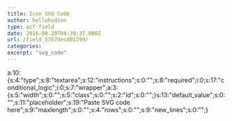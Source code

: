 ```yaml
---
title: Icon SVG Code
author: hellohudson
type: acf-field
date: 2016-08-20T04:39:37.000Z
url: /field_57b7decd01799/
categories: 
excerpt: "svg_code"
---
```


a:10:{s:4:"type";s:8:"textarea";s:12:"instructions";s:0:"";s:8:"required";i:0;s:17:"conditional\_logic";i:0;s:7:"wrapper";a:3:{s:5:"width";s:0:"";s:5:"class";s:0:"";s:2:"id";s:0:"";}s:13:"default\_value";s:0:"";s:11:"placeholder";s:19:"Paste SVG code here";s:9:"maxlength";s:0:"";s:4:"rows";s:0:"";s:9:"new\_lines";s:0:"";}